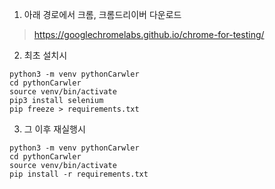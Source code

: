 1. 아래 경로에서 크롬, 크롬드리이버 다운로드
> https://googlechromelabs.github.io/chrome-for-testing/

2. 최초 설치시
```
python3 -m venv pythonCarwler
cd pythonCarwler
source venv/bin/activate
pip3 install selenium
pip freeze > requirements.txt
```

3. 그 이후 재실행시
```
python3 -m venv pythonCarwler
cd pythonCarwler
source venv/bin/activate
pip install -r requirements.txt
```